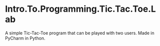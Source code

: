 # Intro.To.Programming.Tic.Tac.Toe.Lab
A simple Tic-Tac-Toe program that can be played with two users. Made in PyCharm in Python.
